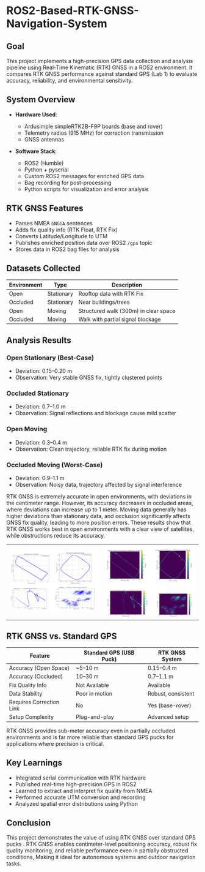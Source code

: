 # ROS2-Based-RTK-GNSS-Navigation-System

## Goal

This project implements a high-precision GPS data collection and analysis pipeline using Real-Time Kinematic (RTK) GNSS in a ROS2 environment. It compares RTK GNSS performance against standard GPS (Lab 1) to evaluate accuracy, reliability, and environmental sensitivity.

## System Overview

- **Hardware Used**:
  - Ardusimple simpleRTK2B-F9P boards (base and rover)
  - Telemetry radios (915 MHz) for correction transmission
  - GNSS antennas

- **Software Stack**:
  - ROS2 (Humble)
  - Python + pyserial
  - Custom ROS2 messages for enriched GPS data
  - Bag recording for post-processing
  - Python scripts for visualization and error analysis

## RTK GNSS Features

- Parses NMEA `GNGGA` sentences
- Adds fix quality info (RTK Float, RTK Fix)
- Converts Latitude/Longitude to UTM
- Publishes enriched position data over ROS2 `/gps` topic
- Stores data in ROS2 bag files for analysis

## Datasets Collected

| Environment | Type       | Description                                   |
|-------------|------------|-----------------------------------------------|
| Open        | Stationary | Rooftop data with RTK Fix                     |
| Occluded    | Stationary | Near buildings/trees                          |
| Open        | Moving     | Structured walk (300m) in clear space         |
| Occluded    | Moving     | Walk with partial signal blockage             |

## Analysis Results

### Open Stationary (Best-Case)

- Deviation: 0.15–0.20 m  
- Observation: Very stable GNSS fix, tightly clustered points

### Occluded Stationary

- Deviation: 0.7–1.0 m  
- Observation: Signal reflections and blockage cause mild scatter

### Open Moving

- Deviation: 0.3–0.4 m  
- Observation: Clean trajectory, reliable RTK fix during motion

### Occluded Moving (Worst-Case)

- Deviation: 0.9–1.1 m  
- Observation: Noisy data, trajectory affected by signal interference

RTK GNSS is extremely accurate in open environments, with deviations in the centimeter range. However, its accuracy
decreases in occluded areas, where deviations can increase up to 1 meter. Moving data generally has higher deviations than
stationary data, and occlusion significantly affects GNSS fix quality, leading to more position errors. These results show
that RTK GNSS works best in open environments with a clear view of satellites, while obstructions reduce its accuracy.

<table>
  <tr>
    <td><img src="results/RTK_GNSS1.png" alt="Scatterplot"  width="800" /></td>
    <td><img src="results/RTK_GNSS2.png" alt="Scatterplot"  width="800" /></td>
  </tr>
</table>


## RTK GNSS vs. Standard GPS 

| Feature                     | Standard GPS (USB Puck) | RTK GNSS System      |
|----------------------------|-------------------------|-----------------------|
| Accuracy (Open Space)      | ~5–10 m                 | 0.15–0.4 m            |
| Accuracy (Occluded)        | 10–30 m                 | 0.7–1.1 m             |
| Fix Quality Info           | Not Available           | Available             |
| Data Stability             | Poor in motion          | Robust, consistent    |
| Requires Correction Link   | No                      | Yes (base-rover)      |
| Setup Complexity           | Plug-and-play           | Advanced setup        |

RTK GNSS provides sub-meter accuracy even in partially occluded environments and is far more reliable than standard GPS pucks for applications where precision is critical.

## Key Learnings

- Integrated serial communication with RTK hardware
- Published real-time high-precision GPS in ROS2
- Learned to extract and interpret fix quality from NMEA
- Performed accurate UTM conversion and recording
- Analyzed spatial error distributions using Python

## Conclusion

This project demonstrates the value of using RTK GNSS over standard GPS pucks . RTK GNSS enables centimeter-level positioning accuracy, robust fix quality monitoring, and reliable performance even in partially obstructed conditions, Making it ideal for autonomous systems and outdoor navigation tasks.
